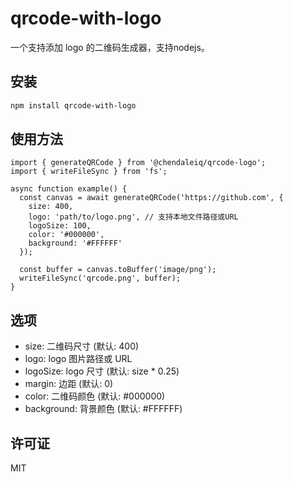 # qrcode-with-logo

一个支持添加 logo 的二维码生成器，支持nodejs。

## 安装

```bash
npm install qrcode-with-logo
```

## 使用方法
```
import { generateQRCode } from '@chendaleiq/qrcode-logo';
import { writeFileSync } from 'fs';

async function example() {
  const canvas = await generateQRCode('https://github.com', {
    size: 400,
    logo: 'path/to/logo.png', // 支持本地文件路径或URL
    logoSize: 100,
    color: '#000000',
    background: '#FFFFFF'
  });

  const buffer = canvas.toBuffer('image/png');
  writeFileSync('qrcode.png', buffer);
}
```

## 选项
- size: 二维码尺寸 (默认: 400)
- logo: logo 图片路径或 URL
- logoSize: logo 尺寸 (默认: size * 0.25)
- margin: 边距 (默认: 0)
- color: 二维码颜色 (默认: #000000)
- background: 背景颜色 (默认: #FFFFFF)

## 许可证
MIT